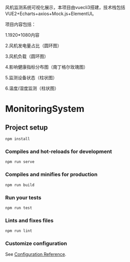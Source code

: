 
风机监测系统可视化展示，本项目由vuecli3搭建，技术栈包括VUE2+Echarts+axios+Mock.js+ElementUI。

项目内容包括：

1.1920*1080内容

2.风机发电量占比（圆环图）

3.风机负载（圆环图）

4.影响健康指标分布图（南丁格尔玫瑰图）

5.监测设备状态（柱状图）

6.温度/湿度监测（柱状图）

# MonitoringSystem

## Project setup
```
npm install
```

### Compiles and hot-reloads for development
```
npm run serve
```

### Compiles and minifies for production
```
npm run build
```

### Run your tests
```
npm run test
```

### Lints and fixes files
```
npm run lint
```

### Customize configuration
See [Configuration Reference](https://cli.vuejs.org/config/).
